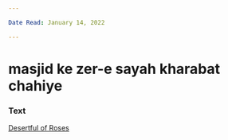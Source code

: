 ```yaml
---

Date Read: January 14, 2022

---
```


# masjid ke zer-e sayah kharabat chahiye

### Text
[Desertful of Roses](http://www.columbia.edu/itc/mealac/pritchett/00ghalib/131/index_131.html)

